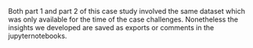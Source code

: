 Both part 1 and part 2 of this case study involved the same dataset which was only available for the time of the case challenges. Nonetheless the insights we developed are saved as exports or comments in the jupyternotebooks.


